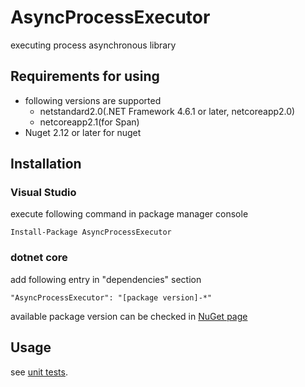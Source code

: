# AsyncProcessExecutor

executing process asynchronous library

## Requirements for using

* following versions are supported
    * netstandard2.0(.NET Framework 4.6.1 or later, netcoreapp2.0)
    * netcoreapp2.1(for Span)
* Nuget 2.12 or later for nuget

## Installation

### Visual Studio

execute following command in package manager console

```
Install-Package AsyncProcessExecutor
```

### dotnet core

add following entry in "dependencies" section

```
"AsyncProcessExecutor": "[package version]-*"
```
available package version can be checked in [NuGet page](https://www.nuget.org/packages/AsyncProcessExecutor/)

## Usage

see [unit tests](AsyncProcessExecutor.Test).
